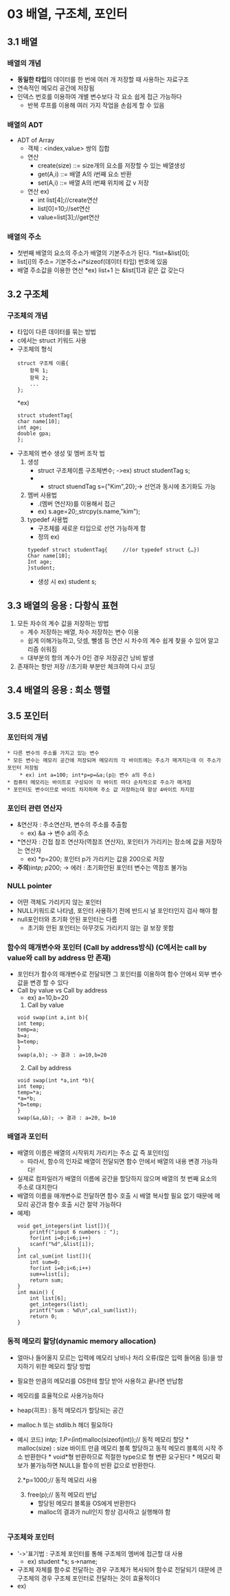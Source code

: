 # 03 배열, 구조체, 포인터
## 3.1 배열
### 배열의 개념
* **동일한 타입**의 데이터를 한 번에 여러 개 저장할 때 사용하는 자료구조
* 연속적인 메모리 공간에 저장됨
* 인덱스 번호를 이용하여 개별 변수보다 각 요소 쉽게 접근 가능하다
    * 반복 루프를 이용해 여러 가지 작업을 손쉽게 할 수 있음

### 배열의 ADT
* ADT of Array
    * 객체 : <index,value> 쌍의 집합
    * 연산 
        * create(size) ::= size개의 요소를 저장할 수 있는 배열생성
        * get(A,i) ::= 배열 A의 i번째 요소 반환
        * set(A,i) ::= 배열 A의 i번째 위치에 값 v 저장
    * 연산 ex)
        * int list[4];//create연산
        * list[0]=10;//set연산
        * value=list[3];//get연산
### 배열의 주소   
* 첫번째 배열의 요소의 주소가 배열의 기본주소가 된다. 
    *list=&list[0];
* list[i]의 주소= 기본주소+i*sizeof(데이터 타입) 번호에 있음 
* 배열 주소값을 이용한 연산 
    *ex) list+1 는 &list[1]과 같은 값 갖는다
## 3.2 구조체     
### 구조체의 개념
* 타입이 다른 데이터를 묶는 방법
* c에서는 struct 키워드 사용
* 구조체의 형식
    ```
    struct 구조체 이름{
        항목 1;
        항목 2;
        ...
    };
    ```
    *ex)
    ```
    struct studentTag{
    char name[10];
    int age;
    double gpa;
    };
    ```
* 구조체의 변수 생성 및 멤버 조작 법
    1. 생성 
        * struct 구조체이름 구조체변수; ->ex) struct studentTag s;
        * + struct stuendTag s={"Kim",20};-> 선언과 동시에 초기화도 가능
    2. 멤버 사용법 
        * .(멤버 연산자)를 이용해서 접근 
        * ex) s.age=20;,strcpy(s.name,"kim");
    3. typedef 사용법
        * 구조체를 새로운 타입으로 선언 가능하게 함
        * 정의 ex)  
        ```
        typedef struct studentTag{     //(or typedef struct {…})
        Char name[10];
        Int age;
        }student;
        ```
        * 생성 시 ex) student s;

## 3.3 배열의 응용 : 다항식 표현   
1. 모든 차수의 계수 값을 저장하는 방법
    * 계수 저장하는 배열, 차수 저장하는 변수 이용
    * 쉽게 이해가능하고, 덧셈, 뺄셈 등 연산 시 차수의 계수 쉽게 찾을 수 있어 알고리즘 쉬워짐
    * 대부분의 항의 계수가 0인 경우 저장공간 낭비 발생
2. 존재하는 항만 저장
//초기화 부분만 체크하여 다시 코딩

## 3.4 배열의 응용 : 희소 행렬

## 3.5 포인터 
### 포인터의 개념
    * 다른 변수의 주소를 가지고 있는 변수
    * 모든 변수는 메모리 공간에 저장되며 메모리의 각 바이트에는 주소가 매겨지는데 이 주소가 포인터 저장됨
        * ex) int a=100; int*p=p=&a;(p는 변수 a의 주소)
    * 컴퓨터 메모리는 바이트로 구성되어 각 바이트 마다 순차적으로 주소가 매겨짐
    * 포인터도 변수이므로 바이트 차지하며 주소 값 저장하는데 항상 4바이트 차지함

### 포인터 관련 연산자
* &연산자 : 주소연산자, 변수의 주소를 추출함
    * ex) &a -> 변수 a의 주소
* *연산자 : 간접 참조 연산자(역참조 연산자), 포인터가 가리키는 장소에 값을 저장하는 연산자
    * ex) *p=200; 포인터 p가 가리키는 값을 200으로 저장
* **주의**)int*p; p*200; -> 에러 : 초기화안된 포인터 변수는 역참조 불가능

### NULL pointer
* 어떤 객체도 가리키지 않는 포인터
* NULL키워드로 나타냄, 포인터 사용하기 전에 반드시 널 포인터인지 검사 해야 함
* null포인터와 초기화 안된 포인터는 다름 
    * 초기화 안된 포인터는 아무것도 가리키지 않는 걸 보장 못함

### 함수의 매개변수와 포인터 (Call by address방식) (C에서는 call by value와 call by address 만 존재)
* 포인터가 함수의 매개변수로 전달되면 그 포인터를 이용하여 함수 안에서 외부 변수 값을 변경 할 수 있다
* Call by value vs Call by address
    * ex) a=10,b=20
    1. Call by value
    ```
    void swap(int a,int b){
    int temp;
    temp=a;
    b=a;
    b=temp;  
    }
    swap(a,b); -> 결과 : a=10,b=20
    ```
    2. Call by address
    ```
    void swap(int *a,int *b){
    int temp;
    temp=*a;
    *a=*b;
    *b=temp;
    }
    swap(&a,&b); -> 결과 : a=20, b=10
    ```

### 배열과 포인터
* 배열의 이름은 배열의 시작위치 가리키는 주소 값 즉 포인터임 
    * 따라서, 함수의 인자로 배열이 전달되면 함수 안에서 배열의 내용 변경 가능하다!
* 실제로 컴파일러가 배열의 이름에 공간을 할당하지 않으며 배열의 첫 번째 요소의 주소로 대치한다
* 배열의 이름을 매개변수로 전달하면 함수 호출 시 배열 복사할 필요 없기 때문에 메모리 공간과 함수 호출 시간 절약 가능하다
* 예제)
    ```
    void get_integers(int list[]){
        printf("input 6 numbers : ");
        for(int i=0;i<6;i++)
        scanf("%d",&list[i]);
    }
    int cal_sum(int list[]){
        int sum=0;
        for(int i=0;i<6;i++)
        sum+=list[i];
        return sum;
    }
    int main() {
        int list[6];
        get_integers(list);
        printf("sum : %d\n",cal_sum(list));
        return 0;
    }
    ```

### 동적 메모리 할당(dynamic memory allocation)
* 얼마나 들어올지 모르는 입력에 메모리 낭비나 처리 오류(많은 입력 들어옴 등)을 방지하기 위한 메모리 할당 방법
* 필요한 만큼의 메모리를 OS한테 할당 받아 사용하고 끝나면 반납함
* 메모리를 효율적으로 사용가능하다
* heap(히프) : 동적 메모리가 할당되는 공간
* malloc.h 또는 stdlib.h 헤더 필요하다
* 예시 코드) int*p;
    1.P=(int*)malloc(sizeof(int));// 동적 메모리 할당
        * malloc(size) : size 바이트 만큼 메모리 블록 할당하고 동적 메모리 블록의 시작 주소 반환한다
        * void*형 반환하므로 적절한 type으로 형 변환 요구된다
        * 메모리 확보가 불가능하면 NULL을 함수의 반환 값으로 반환한다.

    2.*p=1000;// 동적 메모리 사용

    3. free(p);// 동적 메모리 반납
        * 할당된 메모리 블록을 OS에게 반환한다
        * malloc의 결과가 null인지 항상 검사하고 실행해야 함
    ```
    ```
### 구조체와 포인터
* '->'표기법 : 구조체 포인터를 통해 구조체의 멤버에 접근할 대 사용
    * ex) student *s; s->name;
* 구조체 자체를 함수로 전달하는 경우 구조체가 복사되어 함수로 전달되기 대문에 큰 구조체의 경우 구조체 포인터로 전달하는 것이 효율적이다
* ex)
    ```
    ```
